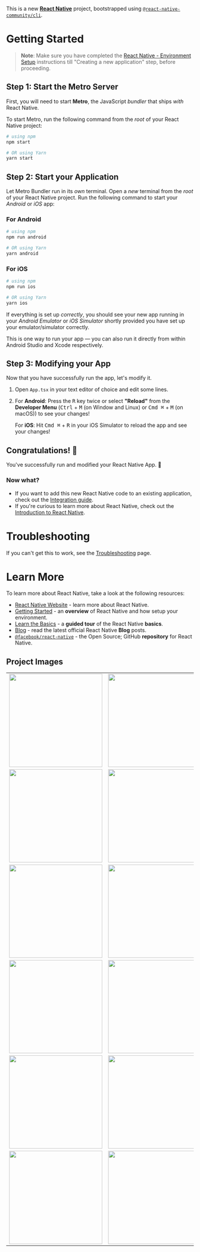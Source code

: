 This is a new [**React Native**](https://reactnative.dev) project, bootstrapped using [`@react-native-community/cli`](https://github.com/react-native-community/cli).

# Getting Started

>**Note**: Make sure you have completed the [React Native - Environment Setup](https://reactnative.dev/docs/environment-setup) instructions till "Creating a new application" step, before proceeding.

## Step 1: Start the Metro Server

First, you will need to start **Metro**, the JavaScript _bundler_ that ships _with_ React Native.

To start Metro, run the following command from the _root_ of your React Native project:

```bash
# using npm
npm start

# OR using Yarn
yarn start
```

## Step 2: Start your Application

Let Metro Bundler run in its _own_ terminal. Open a _new_ terminal from the _root_ of your React Native project. Run the following command to start your _Android_ or _iOS_ app:

### For Android

```bash
# using npm
npm run android

# OR using Yarn
yarn android
```

### For iOS

```bash
# using npm
npm run ios

# OR using Yarn
yarn ios
```

If everything is set up _correctly_, you should see your new app running in your _Android Emulator_ or _iOS Simulator_ shortly provided you have set up your emulator/simulator correctly.

This is one way to run your app — you can also run it directly from within Android Studio and Xcode respectively.

## Step 3: Modifying your App

Now that you have successfully run the app, let's modify it.

1. Open `App.tsx` in your text editor of choice and edit some lines.
2. For **Android**: Press the <kbd>R</kbd> key twice or select **"Reload"** from the **Developer Menu** (<kbd>Ctrl</kbd> + <kbd>M</kbd> (on Window and Linux) or <kbd>Cmd ⌘</kbd> + <kbd>M</kbd> (on macOS)) to see your changes!

   For **iOS**: Hit <kbd>Cmd ⌘</kbd> + <kbd>R</kbd> in your iOS Simulator to reload the app and see your changes!

## Congratulations! :tada:

You've successfully run and modified your React Native App. :partying_face:

### Now what?

- If you want to add this new React Native code to an existing application, check out the [Integration guide](https://reactnative.dev/docs/integration-with-existing-apps).
- If you're curious to learn more about React Native, check out the [Introduction to React Native](https://reactnative.dev/docs/getting-started).

# Troubleshooting

If you can't get this to work, see the [Troubleshooting](https://reactnative.dev/docs/troubleshooting) page.

# Learn More

To learn more about React Native, take a look at the following resources:




- [React Native Website](https://reactnative.dev) - learn more about React Native.
- [Getting Started](https://reactnative.dev/docs/environment-setup) - an **overview** of React Native and how setup your environment.
- [Learn the Basics](https://reactnative.dev/docs/getting-started) - a **guided tour** of the React Native **basics**.
- [Blog](https://reactnative.dev/blog) - read the latest official React Native **Blog** posts.
- [`@facebook/react-native`](https://github.com/facebook/react-native) - the Open Source; GitHub **repository** for React Native.



## Project Images
<table>
  <tr>
    <td><img src="https://github.com/user-attachments/assets/c123ec58-3a3b-4110-b81b-ece420d0faba" width="250px"></td>
    <td><img src="https://github.com/user-attachments/assets/7964dada-066a-46f1-9fa2-79f43146263f" width="250px"></td>
    <td><img src="https://github.com/user-attachments/assets/ac232e50-e1bb-4b9a-9966-1d846d77d5c2" width="250px"></td>
  </tr>
  <tr>
    <td><img src="https://github.com/user-attachments/assets/b165f62f-c7de-45be-9d88-8ebaead3829c" width="250px"></td>
    <td><img src="https://github.com/user-attachments/assets/67e512e1-c23a-4516-8ee5-1b4a91d3350a" width="250px"></td>
    <td><img src="https://github.com/user-attachments/assets/1a909a25-3437-43b6-93ea-736455ac1e50" width="250px"></td>
  </tr>
  <tr>
    <td><img src="https://github.com/user-attachments/assets/da76d7be-ce9c-4787-97ee-7600b4351193" width="250px"></td>
    <td><img src="https://github.com/user-attachments/assets/755588f7-6093-4f01-93b6-22b1b53eb0d6" width="250px"></td>
    <td><img src="https://github.com/user-attachments/assets/cc212dca-e472-448d-8c3b-c763141d5d16" width="250px"></td>
  </tr>
  <tr>
    <td><img src="https://github.com/user-attachments/assets/bd77aa67-b439-450a-ad85-c0e98510073d" width="250px"></td>
    <td><img src="https://github.com/user-attachments/assets/6bed3218-ceda-4710-a98b-3f35e6b9af2a" width="250px"></td>
    <td><img src="https://github.com/user-attachments/assets/8cb45a1e-3f8f-4727-9e7b-1c1ad318e10e" width="250px"></td>
  </tr>
  <tr>
    <td><img src="https://github.com/user-attachments/assets/357b0067-dec8-4325-a328-3b134e08fd27" width="250px"></td>
    <td><img src="https://github.com/user-attachments/assets/197d062f-6e5b-4e09-9833-5e3dcfd42266" width="250px"></td>
    <td><img src="https://github.com/user-attachments/assets/ff5db79f-cdf1-496a-a69d-ec0598320209" width="250px"></td>
  </tr>
  <tr>
    <td><img src="https://github.com/user-attachments/assets/c432f470-c4aa-44d4-a6b3-d0cca272ff1d" width="250px"></td>
    <td><img src="https://github.com/user-attachments/assets/7df9873b-fecb-4cdc-9d73-a19b31e93744" width="250px"></td>
    <td></td>
  </tr>
</table>


